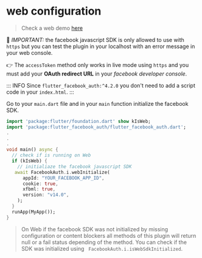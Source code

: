 # web configuration

> Check a web demo [here](https://flutter-facebook-auth.web.app/)

🚫 _IMPORTANT:_ the facebook javascript SDK is only allowed to use with `https` but you can test the plugin in your localhost with an error message in your web console.

👉 The `accessToken` method only works in live mode using `https` and you must add your **OAuth redirect URL** in your _facebook developer console_.

::: INFO
Since `flutter_facebook_auth:^4.2.0` you don't need to add a script code in your `index.html`.
:::


Go to your `main.dart` file and in your `main` function initialize the facebook SDK.
```dart 
import 'package:flutter/foundation.dart' show kIsWeb; 
import 'package:flutter_facebook_auth/flutter_facebook_auth.dart'; 
.
.
.
void main() async {
  // check if is running on Web
  if (kIsWeb) {
    // initialiaze the facebook javascript SDK
   await FacebookAuth.i.webInitialize(
      appId: "YOUR_FACEBOOK_APP_ID",
      cookie: true,
      xfbml: true,
      version: "v14.0",
    );
  }
  runApp(MyApp());
}
```


> On Web if the facebook SDK was not initialized by missing configuration or  content blockers all methods of this plugin will return null or a fail status depending of the method. You can check if the SDK was initialized using ` FacebookAuth.i.isWebSdkInitialized`.
